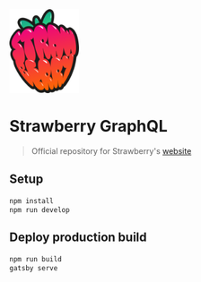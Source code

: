 <img src="https://github.com/strawberry-graphql/strawberry/raw/master/.github/logo.png" width="124" height="150">

# Strawberry GraphQL

> Official repository for Strawberry's [website](https://strawberry.rocks)


## Setup


```shell
npm install
npm run develop
```

## Deploy production build

```shell
npm run build
gatsby serve
```

